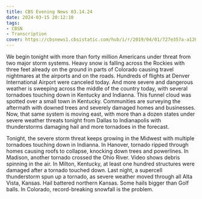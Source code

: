 ```yaml
---
title: CBS Evening News 03.14.24
date: 2024-03-15 20:12:10
tags:
- CBSN
- Transcription
cover: https://cbsnews1.cbsistatic.com/hub/i/r/2019/04/01/727e357a-a126-4138-a2c5-4d3222669d57/thumbnail/640x360/3ff2761028dc5c65cc4f07acd54bcd5c/cbsn2-logo-1920x1080.jpg
---
```

We begin tonight with more than forty million Americans under threat from two major storm systems. Heavy snow is falling across the Rockies with three feet already on the ground in parts of Colorado causing travel nightmares at the airports and on the roads. Hundreds of flights at Denver International Airport were canceled today. And more severe and dangerous weather is sweeping across the middle of the country today, with several tornadoes touching down in Kentucky and Indianna. This funnel cloud was spotted over a small town in Kentucky. Communities are surveying the aftermath with downed trees and severely damaged homes and businesses. Now, that same system is moving east, with more than a dozen states under severe weather threats tonight from Dallas to Indianapolis with thunderstorms damaging hail and more tornadoes in the forecast. 

Tonight, the severe storm threat keeps growing in the Midwest with multiple tornadoes touching down in Indianna. In Hanover, tornado ripped through homes causing roofs to collapse, knocking down trees and powerlines. In Madison, another tornado crossed the Ohio River. Video shows debris spinning in the air. In Milton, Kentucky, at least one hundred structures were damaged after a tornado touched down. Last night, a supercell thunderstorm spun up a tornado, as severe weather moved through all Alta Vista, Kansas. Hail battered northern Kansas. Some hails bigger than Golf balls. In Colorado, record-breaking snowfall is the problem. 
